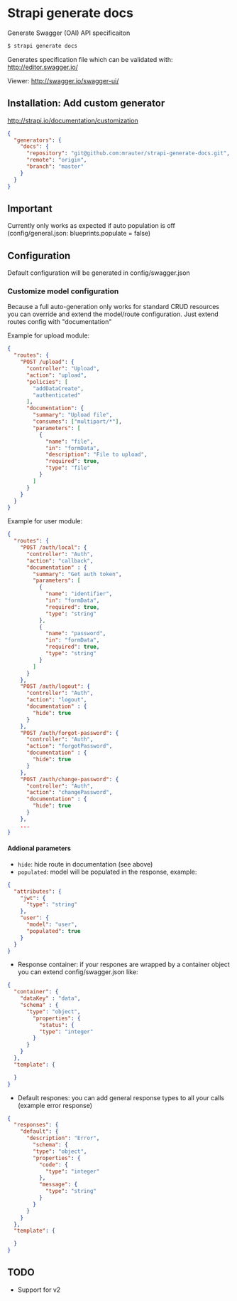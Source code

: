 # Strapi generate docs

Generate Swagger (OAI) API specificaiton

```bash
$ strapi generate docs
```

Generates specification file which can be validated with: http://editor.swagger.io/

Viewer: http://swagger.io/swagger-ui/

## Installation: Add custom generator
http://strapi.io/documentation/customization
```json
{
  "generators": {
    "docs": {
      "repository": "git@github.com:mrauter/strapi-generate-docs.git",
      "remote": "origin",
      "branch": "master"
    }
  }
}
```

## Important
Currently only works as expected if auto population is off (config/general.json: blueprints.populate = false)

## Configuration
Default configuration will be generated in config/swagger.json

### Customize model configuration
Because a full auto-generation only works for standard CRUD resources you can override and extend the model/route configuration. Just extend routes config with "documentation"

Example for upload module:
```json
{
  "routes": {
    "POST /upload": {
      "controller": "Upload",
      "action": "upload",
      "policies": [
        "addDataCreate",
        "authenticated"
      ],
      "documentation": {
        "summary": "Upload file",
        "consumes": ["multipart/*"],
        "parameters": [
          {
            "name": "file",
            "in": "formData",
            "description": "File to upload",
            "required": true,
            "type": "file"
          }
        ]
      }
    }
  }
}
```

Example for user module:
```json
{
  "routes": {
    "POST /auth/local": {
      "controller": "Auth",
      "action": "callback",
      "documentation" : {
        "summary": "Get auth token",
        "parameters": [
          {
            "name": "identifier",
            "in": "formData",
            "required": true,
            "type": "string"
          },
          {
            "name": "password",
            "in": "formData",
            "required": true,
            "type": "string"
          }
        ]
      }
    },
    "POST /auth/logout": {
      "controller": "Auth",
      "action": "logout",
      "documentation" : {
        "hide": true
      }
    },
    "POST /auth/forgot-password": {
      "controller": "Auth",
      "action": "forgotPassword",
      "documentation" : {
        "hide": true
      }
    },
    "POST /auth/change-password": {
      "controller": "Auth",
      "action": "changePassword",
      "documentation" : {
        "hide": true
      }
    },
    ...
}
```

#### Addional parameters
* `hide`: hide route in documentation (see above)
* `populated`: model will be populated in the response, example:
```json
{
  "attributes": {
    "jwt": {
      "type": "string"
    },
    "user": {
      "model": "user",
      "populated": true
    }
  }
}
```
* Response container: if your respones are wrapped by a container object you can extend config/swagger.json like:
```json
{
  "container": {
    "dataKey" : "data",
    "schema" : {
  	  "type": "object",
  		"properties": {
  		  "status": {
          "type": "integer"
        }
  	  }
    }
  },
  "template": {

  }
}
```

* Default respones: you can add general response types to all your calls (example error response)
```json
{
  "responses": {
    "default": {
      "description": "Error",
        "schema": {
        "type": "object",
        "properties": {
          "code": {
            "type": "integer"
          },
          "message": {
            "type": "string"
          }
        }        
      }
    }
  },
  "template": {

  }
}
```

## TODO
* Support for v2
